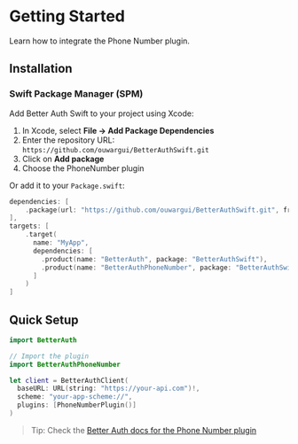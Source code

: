 # Getting Started

Learn how to integrate the Phone Number plugin.

## Installation

### Swift Package Manager (SPM)

Add Better Auth Swift to your project using Xcode:

1. In Xcode, select **File → Add Package Dependencies**
2. Enter the repository URL: `https://github.com/ouwargui/BetterAuthSwift.git`
3. Click on **Add package**
4. Choose the PhoneNumber plugin

Or add it to your `Package.swift`:

```swift
dependencies: [
    .package(url: "https://github.com/ouwargui/BetterAuthSwift.git", from: "2.0.0")
],
targets: [
    .target(
      name: "MyApp",
      dependencies: [
        .product(name: "BetterAuth", package: "BetterAuthSwift"),
        .product(name: "BetterAuthPhoneNumber", package: "BetterAuthSwift"),
      ]
    )
]
```

## Quick Setup

```swift
import BetterAuth

// Import the plugin
import BetterAuthPhoneNumber

let client = BetterAuthClient(
  baseURL: URL(string: "https://your-api.com")!,
  scheme: "your-app-scheme://",
  plugins: [PhoneNumberPlugin()]
)
```

> Tip: Check the [Better Auth docs for the Phone Number plugin](https://www.better-auth.com/docs/plugins/phone-number)
